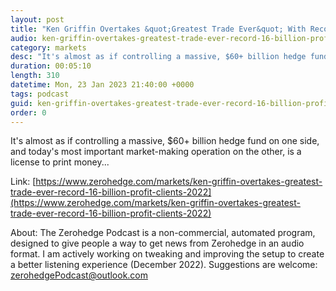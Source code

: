 ```yaml
---
layout: post
title: "Ken Griffin Overtakes &quot;Greatest Trade Ever&quot; With Record $16 Billion Profit For Clients In 2022"
audio: ken-griffin-overtakes-greatest-trade-ever-record-16-billion-profit-clients-2022-0
category: markets
desc: "It's almost as if controlling a massive, $60+ billion hedge fund on one side, and today's most important market-making operation on the other, is a license to print money..."
duration: 00:05:10
length: 310
datetime: Mon, 23 Jan 2023 21:40:00 +0000
tags: podcast
guid: ken-griffin-overtakes-greatest-trade-ever-record-16-billion-profit-clients-2022-0
order: 0
---
```

It's almost as if controlling a massive, $60+ billion hedge fund on one side, and today's most important market-making operation on the other, is a license to print money...

Link: [https://www.zerohedge.com/markets/ken-griffin-overtakes-greatest-trade-ever-record-16-billion-profit-clients-2022](https://www.zerohedge.com/markets/ken-griffin-overtakes-greatest-trade-ever-record-16-billion-profit-clients-2022)

About: The Zerohedge Podcast is a non-commercial, automated program, designed to give people a way to get news from Zerohedge in an audio format.  I am actively working on tweaking and improving the setup to create a better listening experience (December 2022).  Suggestions are welcome: [zerohedgePodcast@outlook.com](mailto:zerohedgePodcast@outlook.com)